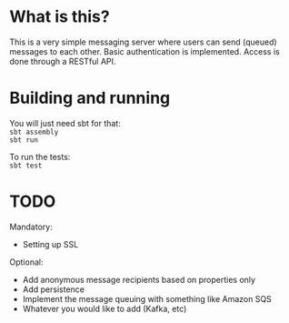 # What is this?

This is a very simple messaging server where users can send (queued) messages to each other.
Basic authentication is implemented. Access is done through a RESTful API.

# Building and running

You will just need sbt for that:  
`sbt assembly`  
`sbt run`  

To run the tests:  
`sbt test`

# TODO

Mandatory:
- Setting up SSL

Optional:
- Add anonymous message recipients based on properties only
- Add persistence
- Implement the message queuing with something like Amazon SQS
- Whatever you would like to add (Kafka, etc)
